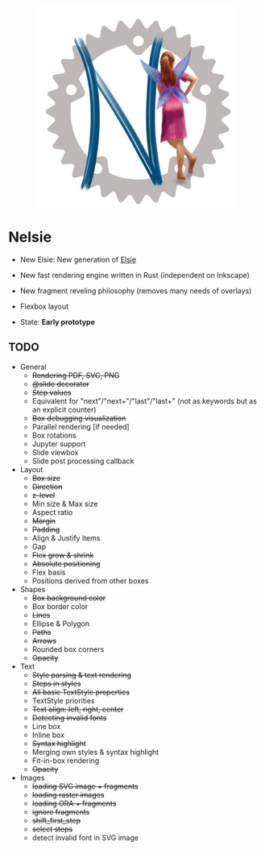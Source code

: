 <p align="center">
<img src='docs/imgs/nelsie-logo.jpg' width='400'>
</p>

# Nelsie

* New Elsie: New generation of [Elsie](https://github.com/spirali/elsie)
* New fast rendering engine written in Rust (independent on Inkscape)
* New fragment reveling philosophy (removes many needs of overlays)
* Flexbox layout

* State: **Early prototype**

## TODO

* General
    * ~~Rendering PDF, SVG, PNG~~
    * ~~@slide decorator~~
    * ~~Step values~~
    * Equivalent for "next"/"next+"/"last"/"last+" (not as keywords but as an explicit counter)
    * ~~Box debugging visualization~~
    * Parallel rendering [if needed]
    * Box rotations
    * Jupyter support
    * Slide viewbox
    * Slide post processing callback
* Layout
    * ~~Box size~~
    * ~~Direction~~
    * ~~z-level~~
    * Min size & Max size
    * Aspect ratio
    * ~~Margin~~
    * ~~Padding~~
    * Align & Justify items
    * Gap
    * ~~Flex grow & shrink~~
    * ~~Absolute positioning~~
    * Flex basis
    * Positions derived from other boxes
* Shapes
    * ~~Box background color~~
    * Box border color
    * ~~Lines~~
    * Ellipse & Polygon
    * ~~Paths~~
    * ~~Arrows~~
    * Rounded box corners
    * ~~Opacity~~
* Text
    * ~~Style parsing & text rendering~~
    * ~~Steps in styles~~
    * ~~All basic TextStyle properties~~
    * TextStyle priorities
    * ~~Text align: left, right, center~~
    * ~~Detecting invalid fonts~~
    * Line box
    * Inline box
    * ~~Syntax highlight~~
    * Merging own styles & syntax highlight
    * Fit-in-box rendering
    * ~~Opacity~~
* Images
    * ~~loading SVG image + fragments~~
    * ~~loading raster images~~
    * ~~loading ORA + fragments~~
    * ~~ignore fragments~~
    * ~~shift_first_step~~
    * ~~select steps~~
    * detect invalid font in SVG image

